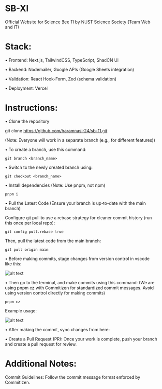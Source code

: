# SB-XI

Official Website for Science Bee 11 by NUST Science Society (Team Web and IT)

# Stack:

•⁠ Frontend: Next.js, TailwindCSS, TypeScript, ShadCN UI

•⁠ Backend: Nodemailer, Google APIs (Google Sheets integration)

• Validation: React Hook-Form, Zod (schema validation)

• Deployment: Vercel

# Instructions:

•⁠ Clone the repository

git clone https://github.com/haramnasir24/sb-11.git

(Note: Everyone will work in a separate branch (e.g., for different features))

•⁠ To create a branch, use this command:

`git branch <branch_name>`

•⁠ Switch to the newly created branch using:

`git checkout <branch_name>`

•⁠ Install dependencies (Note: Use pnpm, not npm)

`pnpm i`

• ⁠Pull the Latest Code (Ensure your branch is up-to-date with the main branch)

Configure git pull to use a rebase strategy for cleaner commit history (run this once per local repo):

`git config pull.rebase true`

Then, pull the latest code from the main branch:

`git pull origin main`

• Before making commits, stage changes from version control in vscode like this:

![alt text](image.png)

•⁠ Then go to the terminal, and make commits using this command: (We are using pnpm cz with Commitizen for standardized commit messages. Avoid using version control directly for making commits)

`pnpm cz`

Example usage:

![alt text](image.png)

• After making the commit, sync changes from here:

• ⁠Create a Pull Request (PR):
Once your work is complete, push your branch and create a pull request for review.

# Additional Notes:

Commit Guidelines: Follow the commit message format enforced by Commitizen.
